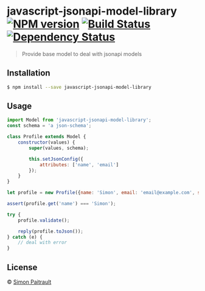 # javascript-jsonapi-model-library [![NPM version][npm-image]][npm-url] [![Build Status][circle-image]][circle-url] [![Dependency Status][daviddm-image]][daviddm-url]
> Provide base model to deal with jsonapi models

## Installation

```sh
$ npm install --save javascript-jsonapi-model-library
```

## Usage

```js
import Model from 'javascript-jsonapi-model-library';
const schema = 'a json-schema';

class Profile extends Model {
    constructor(values) {
        super(values, schema);

        this.setJsonConfig({
            attributes: ['name', 'email']
        });
    }
}

let profile = new Profile({name: 'Simon', email: 'email@example.com', state: 'approved'});

assert(profile.get('name') === 'Simon');

try {
    profile.validate();

    reply(profile.toJson());
} catch (e) {
    // deal with error
}
```

## License

 © [Simon Paitrault]()


[npm-image]: https://badge.fury.io/js/javascript-jsonapi-model-library.svg
[npm-url]: https://npmjs.org/package/javascript-jsonapi-model-library
[circle-image]: https://circleci.com/gh/iadvize/javascript-jsonapi-model-library.svg?style=svg
[circle-url]: https://circleci.com/gh/iadvize/javascript-jsonapi-model-library
[daviddm-image]: https://david-dm.org/iAdvize/javascript-jsonapi-model-library.svg?theme=shields.io
[daviddm-url]: https://david-dm.org/iAdvize/javascript-jsonapi-model-library
